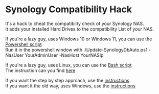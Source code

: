 # Synology Compatibility Hack
It's a hack to cheat the compatibilty check of your Synology NAS.  
It adds your installed Hard Drives to the compatibility List of your NAS.

If you're a lazy guy, uses Windows 10 or Windows 11, you can use the [Powershell script](Powershell/Update-SynologyDbAuto.ps1)  
Run it in the powershell window with .\Update-SynologyDbAuto.ps1 -NasUser YourAdminUser -NasHost YourNASIp  
  
If you're a lazy guy, uses Linux, you can use the [Bash script](Bash/update_syno_db_auto.sh)  
The instruction can you find [here](/HowTo/Bash-AutoupdateNASDB.md)  
  
If you want the step by step approach, use the [instructions](HowTo/StepSynCompHack.md)  
If you want it the old way, uses Windows, use the [instructions](HowTo/manual-editing.md)  
